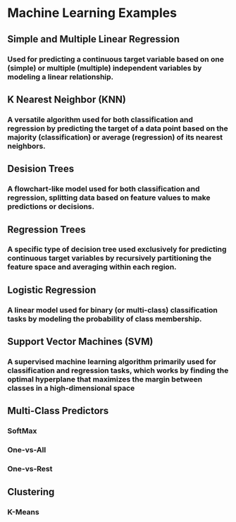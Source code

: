 # Machine Learning Examples
## Simple and Multiple Linear Regression
### Used for predicting a continuous target variable based on one (simple) or multiple (multiple) independent variables by modeling a linear relationship.
## K Nearest Neighbor (KNN)
### A versatile algorithm used for both classification and regression by predicting the target of a data point based on the majority (classification) or average (regression) of its nearest neighbors.
## Desision Trees
### A flowchart-like model used for both classification and regression, splitting data based on feature values to make predictions or decisions.
## Regression Trees
### A specific type of decision tree used exclusively for predicting continuous target variables by recursively partitioning the feature space and averaging within each region.
## Logistic Regression
### A linear model used for binary (or multi-class) classification tasks by modeling the probability of class membership.
## Support Vector Machines (SVM)
### A supervised machine learning algorithm primarily used for classification and regression tasks, which works by finding the optimal hyperplane that maximizes the margin between classes in a high-dimensional space
## Multi-Class Predictors
### SoftMax 
### One-vs-All
### One-vs-Rest
## Clustering
### K-Means

